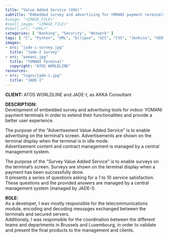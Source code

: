 ```yaml
---
title: "Value Added Service (VAS)"
subtitle: "Embedded survey and advertising for YOMANI payment terminals"
#image: "<IMAGE_FILE>"
#small_image: "<IMAGE_FILE>"
#small_url: "<URL>"
categories: [ "Banking", "Security", "Network" ]
tags: [ "C", "Python", "XML", "Eclipse", "GCC", "CVS", "Jenkins", "XENTA", "YOMANI", "Agile", "Linux" ]
images:
- src: "jade-i-survey.jpg"
  title: "Jade-I Survey"
- src: "yomani.jpg"
  title: "YOMANI Terminal"
  copyright: "ATOS WORLDLINE"
resources:
- src: "logos/jade-i.jpg"
  title: "JADE-I"
---
```


<b>CLIENT:</b> ATOS WORLDLINE and JADE-I, as AKKA Consultant<br>

<b>DESCRIPTION:</b><br>
Development of embedded survey and advertising tools for indoor YOMANI payment terminals in order to extend their functionalities and provide a better user experience.<br>

The purpose of the "Advertisement Value Added Service" is to enable advertising on the terminal’s screen. Advertisements are shown on the terminal display when the terminal is in idle mode.<br>
Advertisement content and contract management is managed by a central management system.<br>

The purpose of the "Survey Value Added Service" is to enable surveys on the terminal’s screen. Surveys are shown on the terminal display when a payment has been successfully done.<br>
It presents a series of questions asking for a 1 to 10 service satisfaction. These questions and the provided answers are managed by a central management system (managed by JADE-I).<br>

<b>ROLE:</b><br>
As a developer, I was mostly responsible for the telecommunications module, encoding and decoding messages exchanged between the terminals and secured servers.<br>
Additionaly, I was responsible for the coordination between the different teams and departments in Brussels and Luxembourg, in order to validate and present the final products to the management and clients.<br>
